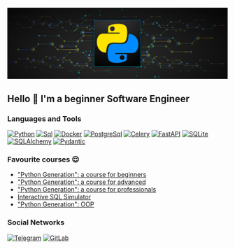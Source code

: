 ![Header](https://github.com/BabichRostislav/BabichRostislav/blob/main/ASSETS/python.png) 

## Hello 👋 I'm a beginner Software Engineer

### Languages and Tools 
[![Python](https://img.shields.io/badge/Python-0e1117?style=for-the-badge&logo=python&logoColor=00BFFF)](https://www.python.org/)
[![Sql](https://img.shields.io/badge/Sql-090909?style=for-the-badge&logo=mySql&logoColor=00BFFF)](https://skillbox.ru/media/code/chto-takoe-sql-kak-ustroen-zachem-nuzhen-i-kak-s-nim-rabotat/) 
[![Docker](https://img.shields.io/badge/Docker-090909?style=for-the-badge&logo=docker&logoColor=00BFFF)](https://www.docker.com/)
[![PostgreSql](https://img.shields.io/badge/PostgreSql-090909?style=for-the-badge&logo=PostgreSql&logoColor=336790)](https://www.postgresql.org/)
[![Celery](https://img.shields.io/badge/Celery-090909?style=for-the-badge&logo=Celery&logoColor=00BFFF)](https://docs.celeryq.dev/en/stable/)
[![FastAPI](https://img.shields.io/badge/FastAPI-090909?style=for-the-badge&logo=FastAPI&logoColor=00BFFF)](https://fastapi.tiangolo.com/)
[![SQLite](https://img.shields.io/badge/SQLite-090909?style=for-the-badge&logo=SQLite&logoColor=00BFFF)](https://www.sqlite.org/index.html)
[![SQLAlchemy](https://img.shields.io/badge/SQLAlchemy-090909?style=for-the-badge&logo=SQLAlchemy&logoColor=00BFFF)](https://www.sqlalchemy.org/)
[![Pydantic](https://img.shields.io/badge/Pydantic-090909?style=for-the-badge&logo=Pydantic&logoColor=00BFFF)](https://docs.pydantic.dev/latest/)


### Favourite courses 😌
- ["Python Generation": a course for beginners](https://stepik.org/course/58852/info)
- ["Python Generation": a course for advanced](https://stepik.org/course/68343/info)
- ["Python Generation": a course for professionals](https://stepik.org/course/82541/info)
- [Interactive SQL Simulator](https://stepik.org/course/63054/info)
- ["Python Generation": OOP](https://stepik.org/course/98974/info)

### Social Networks 
[![Telegram](https://img.shields.io/badge/Telegram-090909?style=for-the-badge&logo=Telegram&logoColor=27AOD9)](https://t.me/RostislavDSP)
[![GitLab](https://img.shields.io/badge/GitLab-090909?style=for-the-badge&logo=GitLab&logoColor=27AOD9)](https://gitlab.com/BabichRostislav)

